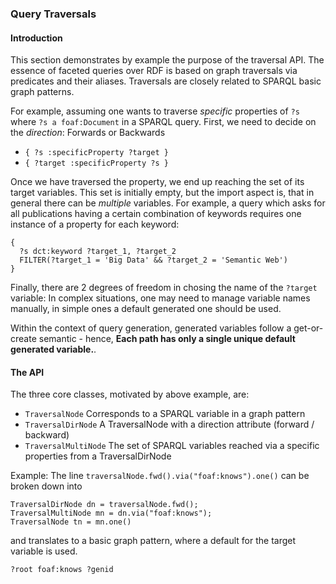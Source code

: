 ### Query Traversals

#### Introduction
This section demonstrates by example the purpose of the traversal API.
The essence of faceted queries over RDF is based on graph traversals via predicates and their aliases.
Traversals are closely related to SPARQL basic graph patterns.

For example, assuming one wants to traverse _specific_ properties of `?s` where `?s a foaf:Document` in a SPARQL query.
First, we need to decide on the *direction*: Forwards or Backwards

* `{ ?s :specificProperty ?target }`
* `{ ?target :specificProperty ?s }`

Once we have traversed the property, we end up reaching the set of its target variables. This set is initially empty, but the import aspect is, that in general there can be *multiple* variables.
For example, a query which asks for all publications having a certain combination of keywords requires one instance of a property for each keyword:

```
{
  ?s dct:keyword ?target_1, ?target_2
  FILTER(?target_1 = 'Big Data' && ?target_2 = 'Semantic Web')
}
```


Finally, there are 2 degrees of freedom in chosing the name of the `?target` variable: In complex situations, one may need to manage variable names manually, in simple ones a default generated one should be used.

Within the context of query generation, generated variables follow a get-or-create semantic - hence,
**Each path has only a single unique default generated variable.**.


#### The API

The three core classes, motivated by above example, are:

* `TraversalNode` Corresponds to a SPARQL variable in a graph pattern
* `TraversalDirNode` A TraversalNode with a direction attribute (forward / backward)
* `TraversalMultiNode` The set of SPARQL variables reached via a specific properties from a TraversalDirNode


Example: The line `traversalNode.fwd().via("foaf:knows").one()` can be broken down into

```
TraversalDirNode dn = traversalNode.fwd();
TraversalMultiNode mn = dn.via("foaf:knows");
TraversalNode tn = mn.one()
```

and translates to a basic graph pattern, where a default for the target variable is used.
```
?root foaf:knows ?genid
```



